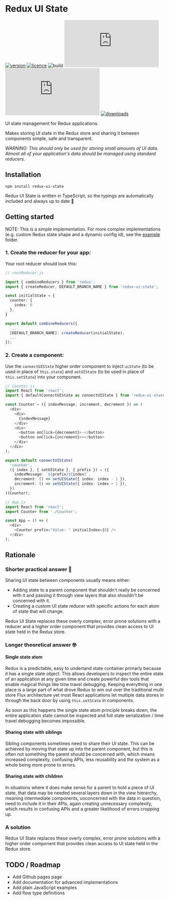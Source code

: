 # Redux UI State

[![version](https://img.shields.io/npm/v/redux-ui-state.svg)](https://npmjs.com/package/redux-ui-state)
[![licence](https://img.shields.io/github/license/jamiecopeland/redux-ui-state.svg)](https://github.com/jamiecopeland/redux-ui-state/blob/master/LICENSE.md)
![build](https://img.shields.io/travis/jamiecopeland/redux-ui-state.svg)
![gzip size](http://img.badgesize.io/https://unpkg.com/redux-ui-state/dist/redux-ui-state.min.js?compression=gzip&label=size%20gzipped)
![size](http://img.badgesize.io/https://unpkg.com/redux-ui-state/dist/redux-ui-state.min.js?label=size%20ungzipped)
[![downloads](https://img.shields.io/npm/dm/redux-ui-state.svg)](https://npmjs.com/package/redux-ui-state)


UI state management for Redux applications.

Makes storing UI state in the Redux store and sharing it between components simple, safe and transparent.

*WARNING: This should only be used for storing small amounts of UI data. Almost all of your application's data should be managed using standard reducers.*

## Installation

```
npm install redux-ui-state
```

Redux UI State is written in TypeScript, so the typings are automatically included and always up to date 🎉

## Getting started

NOTE: This is a simple implementation. For more complex implementations (e.g. custom Redux state shape and a dynamic config id), see the [example](https://github.com/jamiecopeland/redux-ui-state/tree/master/examples) folder.

### 1. Create the reducer for your app:

Your root reducer should look this:

```typescript
// rootReducer.js

import { combineReducers } from 'redux';
import { createReducer, DEFAULT_BRANCH_NAME } from 'redux-ui-state';

const initialState = {
  counter: {
    index: 0
  },
}

export default combineReducers({
  ...
  [DEFAULT_BRANCH_NAME]: createReducer(initialState),
  ...
});
```

### 2. Create a component:

Use the `connectUIState` higher order component to inject `uiState` (to be used in place of `this.state`) and
`setUIState` (to be used in place of `this.setState`) into your component.

```typescript
// Counter.js
import React from 'react';
import { defaultConnectUIState as connectUIState } from 'redux-ui-state';

const Counter = ({ indexMessage, increment, decrement }) => (
  <div>
    <div>
      {indexMessage}
    </div>
    <div>
      <button onClick={decrement}>-</button>
      <button onClick={increment}>+</button>
    </div>
  </div>
);

export default connectUIState(
  'counter',
  ({ index }, { setUIState }, { prefix }) = ({
    indexMessage: `${prefix}${index}`,
    decrement: () => setUIState({ index: index - 1 }),
    increment: () => setUIState({ index: index + 1 }),
  })
)(Counter);

// App.js
import React from 'react';
import Counter from './Counter';

const App = () => (
  <div>
    <Counter prefix="Value: " initialIndex={0} />
  </div>
);

```

## Rationale

### Shorter practical answer 🔨

Sharing UI state between components usually means either:
- Adding state to a parent component that shouldn't really be concerned with it and passing it through view layers that also shouldn't be concerned with it.
- Creating a custom UI state reducer with specific actions for each atom of state that will change.

Redux UI State replaces these overly complex, error prone solutions with a reducer and a higher order component that provides clean access to UI state held in the Redux store.

### Longer theoretical answer 🤓

#### Single state atom
Redux is a predictable, easy to undertand state container primarly because it has a single state object. This allows developers to inspect the entire state of an application at any given time and create powerful dev tools that enable magical things like time travel debugging. Keeping everything in one place is a large part of what drove Redux to win out over the traditional multi store Flux architecture yet most React applications let multiple data stores in through the back door by using `this.setState` in components.

As soon as this happens the single state atom principle breaks down, the entire application state cannot be inspected and full state serialization / time travel debugging becomes impossible.

#### Sharing state with siblings

Sibling components sometimes need to share their UI state. This can be achieved by moving that state up into the parent component, but this is often not something the parent should be concerned with, which means increased complexity, confusing APIs, less reusability and the system as a whole being more prone to errors.

#### Sharing state with children

In situations where it does make sense for a parent to hold a piece of UI state, that data may be needed several layers down in the view hierarchy, meaning intermediate components, unconcerned with the data in question, need to include it in their APIs, again creating unnecessary complexity, which results in confusing APIs and a greater likelihood of errors cropping up.

### A solution

Redux UI State replaces these overly complex, error prone solutions with a higher order component that provides clean access to UI state held in the Redux store.

## TODO / Roadmap
* Add Github pages page
* Add documentation for advanced implementations
* Add plain JavaScript examples
* Add flow type definitions

